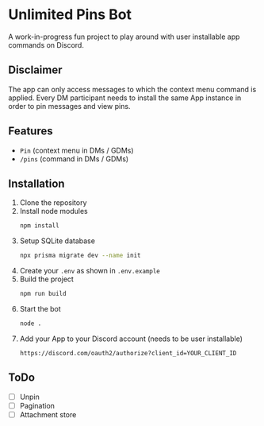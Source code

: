 # Unlimited Pins Bot

A work-in-progress fun project to play around with user installable app commands on Discord.

## Disclaimer

The app can only access messages to which the context menu command is applied. Every DM participant needs to install the same App instance in order to pin messages and view pins.

## Features

- `Pin` (context menu in DMs / GDMs)
- `/pins` (command in DMs / GDMs)

## Installation

1. Clone the repository
2. Install node modules
   ```sh
   npm install
   ```
3. Setup SQLite database
   ```sh
   npx prisma migrate dev --name init
   ```
4. Create your `.env` as shown in `.env.example`
5. Build the project
   ```sh
   npm run build
   ```
6. Start the bot
   ```sh
   node .
   ```
7. Add your App to your Discord account (needs to be user installable)
   ```
   https://discord.com/oauth2/authorize?client_id=YOUR_CLIENT_ID
   ```

## ToDo

- [ ] Unpin
- [ ] Pagination
- [ ] Attachment store
